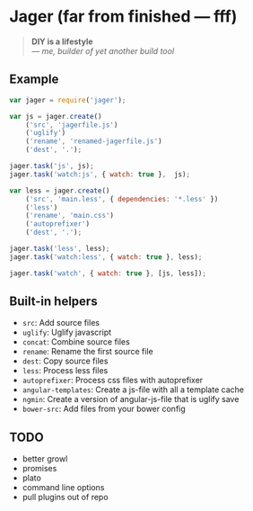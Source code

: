 # Jager (far from finished — fff)

> **DIY is a lifestyle**  
> _— me, builder of yet another build tool_

## Example
```js
var jager = require('jager');

var js = jager.create()
	('src', 'jagerfile.js')
	('uglify')
	('rename', 'renamed-jagerfile.js')
	('dest', '.');

jager.task('js', js);
jager.task('watch:js', { watch: true },  js);

var less = jager.create()
	('src', 'main.less', { dependencies: '*.less' })
	('less')
	('rename', 'main.css')
	('autoprefixer')
	('dest', '.');

jager.task('less', less);
jager.task('watch:less', { watch: true }, less);

jager.task('watch', { watch: true }, [js, less]);
```

## Built-in helpers

* `src`: Add source files
* `uglify`: Uglify javascript
* `concat`: Combine source files
* `rename`: Rename the first source file
* `dest`: Copy source files
* `less`: Process less files
* `autoprefixer`: Process css files with autoprefixer
* `angular-templates`: Create a js-file with all a template cache
* `ngmin`: Create a version of angular-js-file that is uglify save
* `bower-src`: Add files from your bower config

## TODO

* better growl
* promises
* plato
* command line options
* pull plugins out of repo
